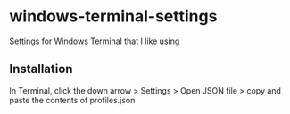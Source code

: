# windows-terminal-settings

Settings for Windows Terminal that I like using

## Installation

In Terminal, click the down arrow > Settings > Open JSON file > copy and paste the contents of profiles.json

